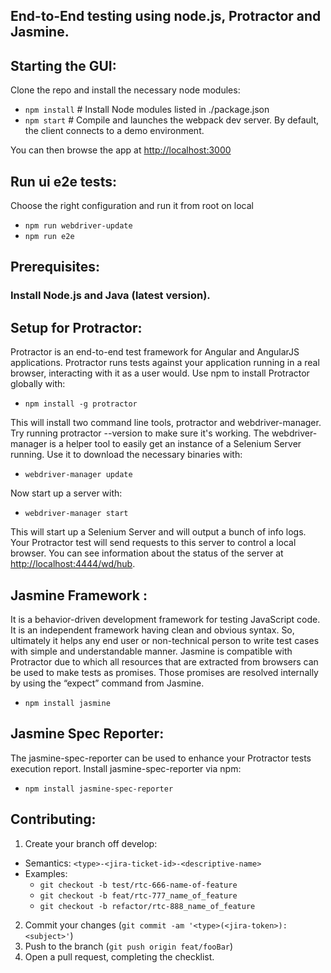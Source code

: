 ## End-to-End testing using node.js, Protractor and Jasmine.

## Starting the GUI:

Clone the repo and install the necessary node modules:

-   `npm install` # Install Node modules listed in ./package.json
-   `npm start`   # Compile and launches the webpack dev server. By default, the client connects to a demo environment.

You can then browse the app at <http://localhost:3000>

## Run ui e2e tests:

Choose the right configuration and run it from root on local

-   `npm run webdriver-update`
-   `npm run e2e`

## Prerequisites:

### Install Node.js and Java (latest version).

## Setup for Protractor:

Protractor is an end-to-end test framework for Angular and AngularJS applications. Protractor runs tests against your application running in a real browser, interacting with it as a user would. Use npm to install Protractor globally with:

-   `npm install -g protractor`

This will install two command line tools, protractor and webdriver-manager. Try running protractor --version to make sure it's working. The webdriver-manager is a helper tool to easily get an instance of a Selenium Server running. Use it to download the necessary binaries with:

-   `webdriver-manager update`

Now start up a server with:

-   `webdriver-manager start`

This will start up a Selenium Server and will output a bunch of info logs. Your Protractor test will send requests to this server to control a local browser. You can see information about the status of the server at <http://localhost:4444/wd/hub>.

## Jasmine Framework :

It is a behavior-driven development framework for testing JavaScript code. It is an independent framework having clean and obvious syntax. So, ultimately it helps any end user or non-technical person to write test cases with simple and understandable manner. Jasmine is compatible with Protractor due to which all resources that are extracted from browsers can be used to make tests as promises. Those promises are resolved internally by using the “expect” command from Jasmine.

-   `npm install jasmine`

## Jasmine Spec Reporter:

The jasmine-spec-reporter can be used to enhance your Protractor tests execution report.
Install jasmine-spec-reporter via npm:

-   `npm install jasmine-spec-reporter`

## Contributing:

1.  Create your branch off develop:

-   Semantics: `<type>-<jira-ticket-id>-<descriptive-name>`
-   Examples:
    -   `git checkout -b test/rtc-666-name-of-feature`
    -   `git checkout -b feat/rtc-777_name_of_feature`
    -   `git checkout -b refactor/rtc-888_name_of_feature`

2.  Commit your changes (`git commit -am '<type>(<jira-token>): <subject>'`)
3.  Push to the branch (`git push origin feat/fooBar`)
4.  Open a pull request, completing the checklist.
